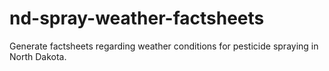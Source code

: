 # nd-spray-weather-factsheets
Generate factsheets regarding weather conditions for pesticide spraying in North Dakota.
